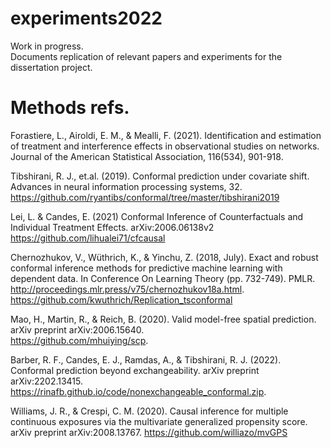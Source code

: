 # experiments2022
Work in progress.  
Documents replication of relevant papers and experiments for the dissertation project.  


# Methods refs. 
Forastiere, L., Airoldi, E. M., & Mealli, F. (2021). Identification and estimation of treatment and interference effects in observational studies on networks. Journal of the American Statistical Association, 116(534), 901-918.  

Tibshirani, R. J., et.al. (2019). Conformal prediction under covariate shift. Advances in neural information processing systems, 32. https://github.com/ryantibs/conformal/tree/master/tibshirani2019  

Lei, L. & Candes, E. (2021) Conformal Inference of Counterfactuals and Individual Treatment Effects. arXiv:2006.06138v2  
https://github.com/lihualei71/cfcausal  

Chernozhukov, V., Wüthrich, K., & Yinchu, Z. (2018, July). Exact and robust conformal inference methods for predictive machine learning with dependent data. In Conference On Learning Theory (pp. 732-749). PMLR. http://proceedings.mlr.press/v75/chernozhukov18a.html. 
https://github.com/kwuthrich/Replication_tsconformal  
  
Mao, H., Martin, R., & Reich, B. (2020). Valid model-free spatial prediction. arXiv preprint arXiv:2006.15640.  
https://github.com/mhuiying/scp. 
  
Barber, R. F., Candes, E. J., Ramdas, A., & Tibshirani, R. J. (2022). Conformal prediction beyond exchangeability. arXiv preprint arXiv:2202.13415.  
https://rinafb.github.io/code/nonexchangeable_conformal.zip.  

Williams, J. R., & Crespi, C. M. (2020). Causal inference for multiple continuous exposures via the multivariate generalized propensity score. arXiv preprint arXiv:2008.13767. https://github.com/williazo/mvGPS
